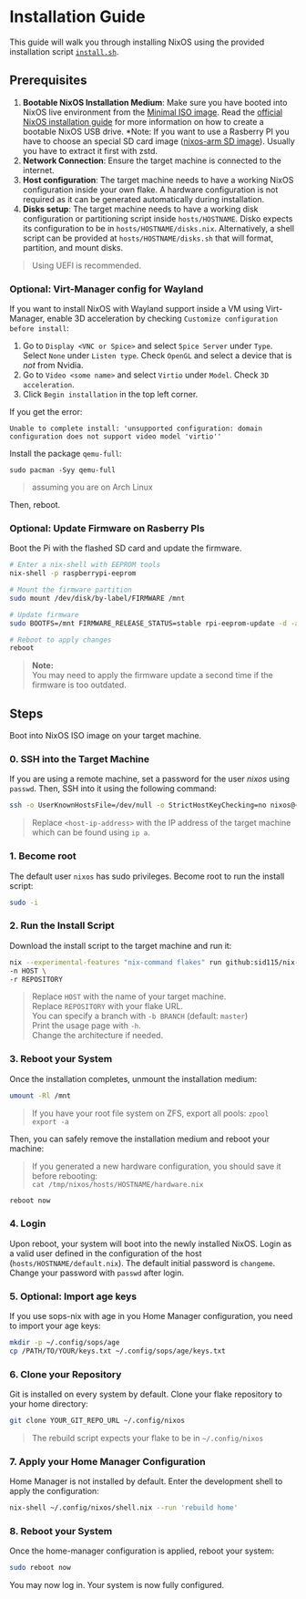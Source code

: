 # Installation Guide

This guide will walk you through installing NixOS using the provided installation script [`install.sh`](../apps/install/install.sh).

## Prerequisites

1. **Bootable NixOS Installation Medium**: Make sure you have booted into NixOS live environment from the [Minimal ISO image](https://nixos.org/download/#nixos-iso). Read the [official NixOS installation guide](https://nixos.org/manual/nixos/unstable/#sec-obtaining) for more information on how to create a bootable NixOS USB drive.
*Note: If you want to use a Rasberry PI you have to choose an special SD card image ([nixos-arm SD image](https://hydra.nixos.org/job/nixos/trunk-combined/nixos.sd_image.aarch64-linux)). Usually you have to extract it first with zstd.
1. **Network Connection**: Ensure the target machine is connected to the internet.
1. **Host configuration**: The target machine needs to have a working NixOS configuration inside your own flake. A hardware configuration is not required as it can be generated automatically during installation.
1. **Disks setup**: The target machine needs to have a working disk configuration or partitioning script inside `hosts/HOSTNAME`. Disko expects its configuration to be in `hosts/HOSTNAME/disks.nix`. Alternatively, a shell script can be provided at `hosts/HOSTNAME/disks.sh` that will format, partition, and mount disks.

> Using UEFI is recommended.

### Optional: Virt-Manager config for Wayland

If you want to install NixOS with Wayland support inside a VM using Virt-Manager, enable 3D acceleration by checking `Customize configuration before install`:

1. Go to `Display <VNC or Spice>` and select `Spice Server` under `Type`. Select `None` under `Listen type`. Check `OpenGL` and select a device that is *not* from Nvidia.
1. Go to `Video <some name>` and select `Virtio` under `Model`. Check `3D acceleration`.
1. Click `Begin installation` in the top left corner.

If you get the error:

```plaintext
Unable to complete install: 'unsupported configuration: domain configuration does not support video model 'virtio''
```

Install the package `qemu-full`:

```shell
sudo pacman -Syy qemu-full
```

> assuming you are on Arch Linux

Then, reboot.

### Optional: Update Firmware on Rasberry PIs

Boot the Pi with the flashed SD card and update the firmware.

```bash
# Enter a nix-shell with EEPROM tools
nix-shell -p raspberrypi-eeprom

# Mount the firmware partition
sudo mount /dev/disk/by-label/FIRMWARE /mnt

# Update firmware
sudo BOOTFS=/mnt FIRMWARE_RELEASE_STATUS=stable rpi-eeprom-update -d -a

# Reboot to apply changes
reboot
```

> **Note:**  
> You may need to apply the firmware update a second time if the firmware is too outdated.


## Steps

Boot into NixOS ISO image on your target machine.

### 0. SSH into the Target Machine
If you are using a remote machine, set a password for the user _nixos_ using `passwd`. Then, SSH into it using the following command:

```bash
ssh -o UserKnownHostsFile=/dev/null -o StrictHostKeyChecking=no nixos@<host-ip-address>
```

> Replace `<host-ip-address>` with the IP address of the target machine which can be found using `ip a`.

### 1. Become root
The default user `nixos` has sudo privileges. Become root to run the install script:

```bash
sudo -i
```

### 2. Run the Install Script
Download the install script to the target machine and run it:

```bash
nix --experimental-features "nix-command flakes" run github:sid115/nix-core#apps.x86_64-linux.install -- \
-n HOST \
-r REPOSITORY
```

> Replace `HOST` with the name of your target machine.   
> Replace `REPOSITORY` with your flake URL.   
> You can specify a branch with `-b BRANCH` (default: `master`)   
> Print the usage page with `-h`.   
> Change the architecture if needed.

### 3. Reboot your System
Once the installation completes, unmount the installation medium:

```bash
umount -Rl /mnt
```

> If you have your root file system on ZFS, export all pools: `zpool export -a`

Then, you can safely remove the installation medium and reboot your machine:

> If you generated a new hardware configuration, you should save it before rebooting:   
> `cat /tmp/nixos/hosts/HOSTNAME/hardware.nix`

```bash
reboot now
```

### 4. Login
Upon reboot, your system will boot into the newly installed NixOS. Login as a valid user defined in the configuration of the host (`hosts/HOSTNAME/default.nix`). The default initial password is `changeme`. Change your password with `passwd` after login.

### 5. Optional: Import age keys
If you use sops-nix with age in you Home Manager configuration, you need to import your age keys:

```bash
mkdir -p ~/.config/sops/age
cp /PATH/TO/YOUR/keys.txt ~/.config/sops/age/keys.txt
```

### 6. Clone your Repository
Git is installed on every system by default. Clone your flake repository to your home directory:

```bash
git clone YOUR_GIT_REPO_URL ~/.config/nixos
```

> The rebuild script expects your flake to be in `~/.config/nixos`

### 7. Apply your Home Manager Configuration
Home Manager is not installed by default. Enter the development shell to apply the configuration:

```bash
nix-shell ~/.config/nixos/shell.nix --run 'rebuild home'
```

### 8. Reboot your System
Once the home-manager configuration is applied, reboot your system:

```bash
sudo reboot now
```

You may now log in. Your system is now fully configured.
